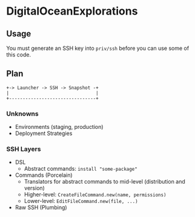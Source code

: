 # DigitalOceanExplorations

## Usage

You must generate an SSH key into `priv/ssh` before you can use some of this code.

## Plan

    +-> Launcher -> SSH -> Snapshot -+
    |                                |
    +--------------------------------+

### Unknowns

* Environments (staging, production)
* Deployment Strategies

### SSH Layers

* DSL
    * Abstract commands:  `install "some-package"`
* Commands (Porcelain)
    * Translators for abstract commands to mid-level (distribution and version)
    * Higher-level:  `CreateFileCommand.new(name, permissions)`
    * Lower-level:  `EditFileCommand.new(file, ...)`
* Raw SSH (Plumbing)

